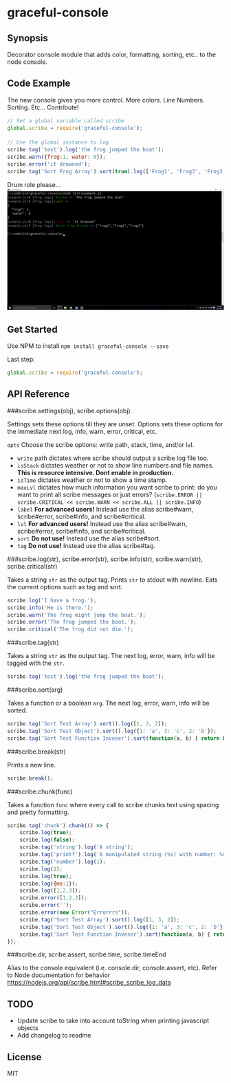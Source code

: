 # graceful-console

## Synopsis

Decorator console module that adds color, formatting, sorting, etc.. to the node console. 

## Code Example

The new console gives you more control. More colors. Line Numbers. Sorting. Etc... Contribute!

```javascript
// Set a global variable called scribe
global.scribe = require('graceful-console');

// Use the global instance to log
scribe.tag('test').log('the frog jumped the boat');
scribe.warn({frog:1, water: 0});
scribe.error('it drowned');
scribe.tag('Sort Frog Array').sort(true).log(['Frog1', 'Frog3', 'Frog2']);
```

Drum role please...
![alt text](screenshot.png)

## Get Started

Use NPM to install 	`npm install graceful-console --save`

Last step:

```javascript
global.scribe = require('graceful-console');
```

## API Reference

###scribe.settings(obj), scribe.options(obj)

Settings sets these options till they are unset. Options sets these options for the immediate next log, info, warn, error, critical, etc.

`opts` Choose the scribe options: write path, stack, time, and/or lvl. 

+ `write` path dictates where scribe should output a scribe log file too.
+ `isStack` dictates weather or not to show line numbers and file names. **This is resource intensive. Dont enable in production.**
+ `isTime` dictates weather or not to show a time stamp.
+ `maxLvl` dictates how much information you want scribe to print: do you want to print all scribe messages or just errors? (`scribe.ERROR || scribe.CRITICAL << scribe.WARN << scribe.ALL || scribe.INFO`)
+ `label` **For advanced users!** Instead use the alias scribe#warn, scribe#error, scribe#info, and scribe#critical.
+ `lvl` **For advanced users!** Instead use the alias scribe#warn, scribe#error, scribe#info, and scribe#critical.
+ `sort` **Do not use!** Instead use the alias scribe#sort.
+ `tag` **Do not use!** Instead use the alias scribe#tag.

###scribe.log(str), scribe.error(str), scribe.info(str), scribe.warn(str), scribe.critical(str)

Takes a string `str` as the output tag. Prints `str`  to stdout with newline. Eats the current options such as tag and sort.

```javascript
scribe.log('I have a frog.');
scribe.info('He is there.');
scribe.warn('The frog might jump the boat.');
scribe.error('The frog jumped the boat.');
scribe.critical('The frog did not die.');
```

###scribe.tag(str)

Takes a string `str` as the output tag. The next log, error, warn, info will be tagged with the `str`.

```javascript
scribe.tag('test').log('the frog jumped the boat');
```

###scribe.sort(arg)

Takes a function or a boolean `arg`. The next log, error, warn, info will be sorted.

```javascript
scribe.tag('Sort Test Array').sort().log([1, 3, 2]);
scribe.tag('Sort Test Object').sort().log({1: 'a', 3: 'c', 2: 'b'});
scribe.tag('Sort Test Function Inveser').sort(function(a, b) { return b.value.charCodeAt(0) - a.value.charCodeAt(0)}).log({1: 'a', 3: 'c', 2: 	'b'});
```
###scribe.break(str)

Prints a new line.

```javascript
scribe.break();
```

###scribe.chunk(func)

Takes a function `func` where every call to scribe chunks text using spacing and pretty formatting.

```javascript
scribe.tag('chunk').chunk(() => {
	scribe.log(true);
	scribe.log(false);
	scribe.tag('string').log('A string');
	scribe.tag('printf').log('A manipulated string (%s) with number: %d', 'apple', 42);
	scribe.tag('number').log(1);
	scribe.log(1);
	scribe.log(true);
	scribe.log({me:1});
	scribe.log([1,2,3]);
	scribe.error([1,2,3]);
	scribe.error('');
	scribe.error(new Error("Errorrrs"));
	scribe.tag('Sort Test Array').sort().log([1, 3, 2]);
	scribe.tag('Sort Test Object').sort().log({1: 'a', 3: 'c', 2: 'b'});
	scribe.tag('Sort Test Function Inveser').sort(function(a, b) { return b.value.charCodeAt(0) - a.value.charCodeAt(0) }).log({1: 'a', 3: 'c', 2: 'b'});
});
```

###scribe.dir, scribe.assert, scribe.time, scribe.timeEnd

Alias to the console equivalent (i.e. console.dir, console.assert, etc).
Refer to Node documentation for behavior https://nodejs.org/api/scribe.html#scribe_scribe_log_data

## TODO
+ Update scribe to take into account toString when printing javascript objects
+ Add changelog to readme

## License

MIT
